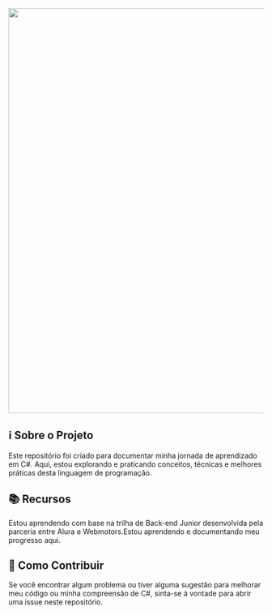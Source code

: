 <p align="center">
<img align="center" src="https://readme-typing-svg.demolab.com/?lines=Bem+vindo+ao+meu+reposit%C3%B3rio+de+evolu%C3%A7%C3%A3o+em+C%23+!&color=9370DB" width="800" />
</p>

## ℹ️ Sobre o Projeto
Este repositório foi criado para documentar minha jornada de aprendizado em C#. Aqui, estou explorando e praticando conceitos, técnicas e melhores práticas desta linguagem de programação.

## 📚 Recursos
Estou aprendendo com base na trilha de Back-end Junior desenvolvida pela parceria entre Alura e Webmotors.Estou aprendendo e documentando meu progresso aqui.

## 🚀 Como Contribuir
Se você encontrar algum problema ou tiver alguma sugestão para melhorar meu código ou minha compreensão de C#, sinta-se à vontade para abrir uma issue neste repositório.
